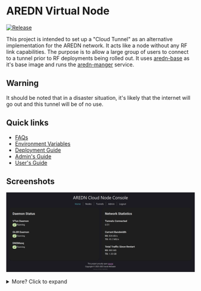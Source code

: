 # AREDN Virtual Node

[![Release](https://github.com/USA-RedDragon/aredn-cloud-tunnel/actions/workflows/release.yaml/badge.svg)](https://github.com/USA-RedDragon/aredn-cloud-tunnel/actions/workflows/release.yaml)

This project is intended to set up a "Cloud Tunnel" as an alternative implementation for the AREDN network. It acts like a node without any RF link capabilities. The purpose is to allow a large group of users to connect to a tunnel prior to RF deployments being rolled out. It uses [aredn-base](https://github.com/USA-RedDragon/dockers/pkgs/container/aredn-base) as it's base image and runs the [aredn-manger](https://github.com/USA-RedDragon/aredn-manager/) service.

## Warning

It should be noted that in a disaster situation, it's likely that the internet will go out and this tunnel will be of no use.

## Quick links

- [FAQs](https://github.com/USA-RedDragon/aredn-cloud-tunnel/wiki/FAQ)
- [Environment Variables](https://github.com/USA-RedDragon/aredn-cloud-tunnel/wiki/Environment-Variables)
- [Deployment Guide](https://github.com/USA-RedDragon/aredn-cloud-tunnel/wiki/Deployment-Guide)
- [Admin's Guide](https://github.com/USA-RedDragon/aredn-cloud-tunnel/wiki/Admin's-Guide)
- [User's Guide](https://github.com/USA-RedDragon/aredn-cloud-tunnel/wiki/User's-Guide)

## Screenshots

![Homepage](/doc/Screenshots/homepage.png)

<details>
  <summary>More? Click to expand</summary>

![Nodes](doc/Screenshots/nodes.png)

![Tunnels](doc/Screenshots/tunnels.png)

![Tunnel Enrollment](doc/Screenshots/tunnel-enrollment.png)

![Tunnel Management](doc/Screenshots/tunnel-management.png)

![User Management](doc/Screenshots/user-management.png)
</details>
